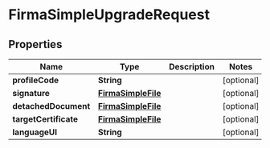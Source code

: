 

# FirmaSimpleUpgradeRequest


## Properties

| Name | Type | Description | Notes |
|------------ | ------------- | ------------- | -------------|
|**profileCode** | **String** |  |  [optional] |
|**signature** | [**FirmaSimpleFile**](FirmaSimpleFile.md) |  |  [optional] |
|**detachedDocument** | [**FirmaSimpleFile**](FirmaSimpleFile.md) |  |  [optional] |
|**targetCertificate** | [**FirmaSimpleFile**](FirmaSimpleFile.md) |  |  [optional] |
|**languageUI** | **String** |  |  [optional] |



